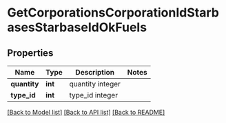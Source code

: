 # GetCorporationsCorporationIdStarbasesStarbaseIdOkFuels

## Properties
Name | Type | Description | Notes
------------ | ------------- | ------------- | -------------
**quantity** | **int** | quantity integer | 
**type_id** | **int** | type_id integer | 

[[Back to Model list]](../README.md#documentation-for-models) [[Back to API list]](../README.md#documentation-for-api-endpoints) [[Back to README]](../README.md)


